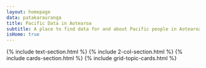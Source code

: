 ```yaml
---
layout: homepage
data: patakarauranga
title: Pacific Data in Aotearoa
subtitle: A place to find data for and about Pacific people in Aotearoa.
isHome: true
---
```


[//]: # "the homepage layout is made up of a set of components. Choose components from the include file. These are added into the default layout, which has a heading and main section which pull the title info in the YAML config above in."

{% include text-section.html %}
{% include 2-col-section.html %}
{% include cards-section.html %}
{% include grid-topic-cards.html %}